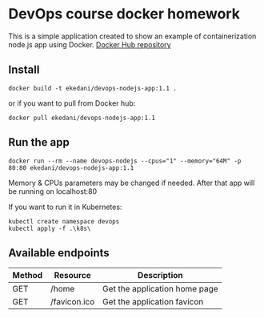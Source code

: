 # DevOps course docker homework

This is a simple application created to show an example of containerization node.js app using Docker. [Docker Hub repository](https://hub.docker.com/repository/docker/ekedani/devops-nodejs-app)

## Install
    docker build -t ekedani/devops-nodejs-app:1.1 .

or if you want to pull from Docker hub:

    docker pull ekedani/devops-nodejs-app:1.1
    
## Run the app
    docker run --rm --name devops-nodejs --cpus="1" --memory="64M" -p 80:80 ekedani/devops-nodejs-app:1.1
Memory & CPUs parameters may be changed if needed. After that app will be running on localhost:80

If you want to run it in Kubernetes:

    kubectl create namespace devops
    kubectl apply -f .\k8s\
    
## Available endpoints
| Method | Resource     | Description                   | 
|--------|--------------|-------------------------------|
| GET    | /home        | Get the application home page |
| GET    | /favicon.ico | Get the application favicon   |

